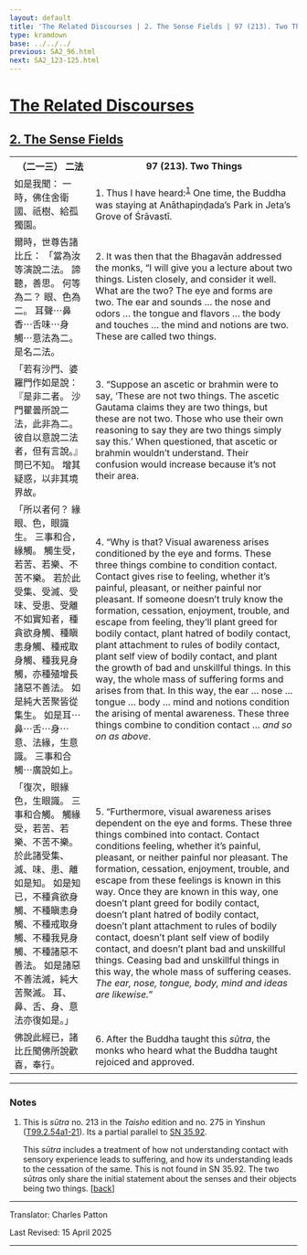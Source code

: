 ```yaml
---
layout: default
title: 'The Related Discourses | 2. The Sense Fields | 97 (213). Two Things'
type: kramdown
base: ../../../
previous: SA2_96.html
next: SA2_123-125.html
---
```


<h1><a href='../index.html'>The Related Discourses</a></h1>
<h2><a href='index.html'>2. The Sense Fields</a></h2>

<table class="trans">
  <th class='ch'>（二一三） 二法</th>
  <th class='en'>97 (213). Two Things</th>
  <tr>
    <td class='ch' title='t99.2.54a1'>如是我聞： 一時，佛住舍衛國、祇樹、給孤獨園。</td>
    <td id='p1'>1. Thus I have heard:<sup id="ref1"><a href="#n1">1</a></sup> One time, the Buddha was staying at Anāthapiṇḍada’s Park in Jeta’s Grove of Śrāvastī.</td>
  </tr>
  <tr>
    <td class='ch' title='t99.2.54a2'>爾時，世尊告諸比丘： 「當為汝等演說二法。 諦聽，善思。 何等為二？ 眼、色為二。 耳聲⋯鼻香⋯舌味⋯身觸⋯意法為二。 是名二法。</td>
    <td id='p2'>2. It was then that the Bhagavān addressed the monks, “I will give you a lecture about two things. Listen closely, and consider it well. What are the two? The eye and forms are two. The ear and sounds … the nose and odors … the tongue and flavors … the body and touches … the mind and notions are two. These are called two things.</td>
  </tr>
  <tr>
    <td class='ch' title='t99.2.54a4'>「若有沙門、婆羅門作如是說： 『是非二者。 沙門瞿曇所說二法，此非為二。 彼自以意說二法者，但有言說。』 問已不知。 增其疑惑，以非其境界故。</td>
    <td id='p3'>3. “Suppose an ascetic or brahmin were to say, ‘These are not two things. The ascetic Gautama claims they are two things, but these are not two. Those who use their own reasoning to say they are two things simply say this.’ When questioned, that ascetic or brahmin wouldn’t understand. Their confusion would increase because it’s not their area.</td>
  </tr>
  <tr>
    <td class='ch' title='t99.2.54a8'>「所以者何？ 緣眼、色，眼識生。 三事和合，緣觸。 觸生受，若苦、若樂、不苦不樂。 若於此受集、受滅、受味、受患、受離不如實知者，種貪欲身觸、種瞋恚身觸、種戒取身觸、種我見身觸，亦種殖增長諸惡不善法。 如是純大苦聚皆從集生。 如是耳⋯鼻⋯舌⋯身⋯意、法緣，生意識。 三事和合觸⋯廣說如上。</td>
    <td id='p4'>4. “Why is that? Visual awareness arises conditioned by the eye and forms. These three things combine to condition contact. Contact gives rise to feeling, whether it’s painful, pleasant, or neither painful nor pleasant. If someone doesn’t truly know the formation, cessation, enjoyment, trouble, and escape from feeling, they’ll plant greed for bodily contact, plant hatred of bodily contact, plant attachment to rules of bodily contact, plant self view of bodily contact, and plant the growth of bad and unskillful things. In this way, the whole mass of suffering forms and arises from that. In this way, the ear … nose … tongue … body … mind and notions condition the arising of mental awareness. These three things combine to condition contact … <em>and so on as above</em>.</td>
  </tr>
  <tr>
    <td class='ch' title='t99.2.54a14'>「復次，眼緣色，生眼識。 三事和合觸。 觸緣受，若苦、若樂、不苦不樂。 於此諸受集、滅、味、患、離如是知。 如是知已，不種貪欲身觸、不種瞋恚身觸、不種戒取身觸、不種我見身觸、不種諸惡不善法。 如是諸惡不善法滅，純大苦聚滅。 耳、鼻、舌、身、意法亦復如是。」</td>
    <td id='p5'>5. “Furthermore, visual awareness arises dependent on the eye and forms. These three things combined into contact. Contact conditions feeling, whether it’s painful, pleasant, or neither painful nor pleasant. The formation, cessation, enjoyment, trouble, and escape from these feelings is known in this way. Once they are known in this way, one doesn’t plant greed for bodily contact, doesn’t plant hatred of bodily contact, doesn’t plant attachment to rules of bodily contact, doesn’t plant self view of bodily contact, and doesn’t plant bad and unskillful things. Ceasing bad and unskillful things in this way, the whole mass of suffering ceases. <em>The ear, nose, tongue, body, mind and ideas are likewise.</em>”</td>
  </tr>
  <tr>
    <td class='ch' title='t99.2.54a20'>佛說此經已，諸比丘聞佛所說歡喜，奉行。</td>
    <td id='p6'>6. After the Buddha taught this <em>sūtra</em>, the monks who heard what the Buddha taught rejoiced and approved.</td>
  </tr>
</table>

<hr/>

<h3 id="notes">Notes</h3>

<ol class="notes-list">
<li id="n1"><p>This is <em>sūtra</em> no. 213 in the <cite>Taisho</cite> edition and no. 275 in Yinshun (<a href="https://cbetaonline.dila.edu.tw/zh/T02n0099_p0054a01" target="_blank">T99.2.54a1-21</a>). Its a partial parallel to <a href="https://suttacentral.net/sn35.92" target="_blank">SN 35.92</a>.</p>
<p>This <em>sūtra</em> includes a treatment of how not understanding contact with sensory experience leads to suffering, and how its understanding leads to the cessation of the same. This is not found in SN 35.92. The two <em>sūtra</em>s only share the initial statement about the senses and their objects being two things. [<a href="#ref1">back</a>]</p></li>
</ol>
<hr/>

<p class="translator">Translator: Charles Patton</p>
<p class='revised'>Last Revised: 15 April 2025</p>

<hr/>